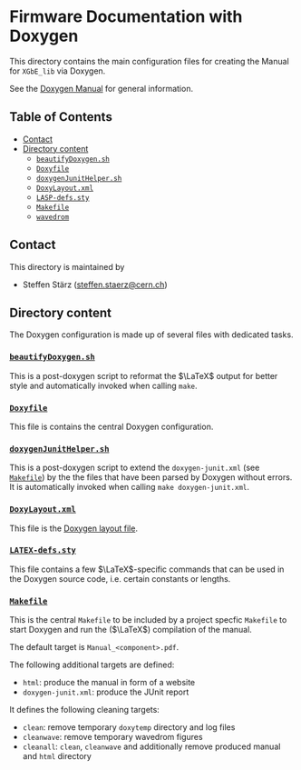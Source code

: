 # Firmware Documentation with Doxygen

This directory contains the main configuration files for creating the Manual for `XGbE_lib` via Doxygen.

See the [Doxygen Manual](http://www.doxygen.nl/manual/) for general information.

## Table of Contents
* [Contact](#contact)
* [Directory content](#directory-content)
   + [`beautifyDoxygen.sh`](#beautifydoxygensh)
   + [`Doxyfile`](#doxyfile)
   + [`doxygenJunitHelper.sh`](#doxygenjunithelpersh)
   + [`DoxyLayout.xml`](#doxylayoutxml)
   + [`LASP-defs.sty`](#lasp-defssty)
   + [`Makefile`](#makefile)
   + [`wavedrom`](#wavedrom)

## Contact

This directory is maintained by
- Steffen Stärz (<steffen.staerz@cern.ch>)

## Directory content
The Doxygen configuration is made up of several files with dedicated tasks.

### [`beautifyDoxygen.sh`](./beautifyDoxygen.sh)
This is a post-doxygen script to reformat the $`\LaTeX`$ output for better style and automatically invoked when calling `make`.

### [`Doxyfile`](./Doxyfile)
This file is contains the central Doxygen configuration.

### [`doxygenJunitHelper.sh`](./doxygenjunithelper.sh)
This is a post-doxygen script to extend the `doxygen-junit.xml` (see [`Makefile`](#makefile)) by the the files that have been parsed by Doxygen without errors.
It is automatically invoked when calling `make doxygen-junit.xml`.

### [`DoxyLayout.xml`](./DoxyLayout.xml)
This file is the [Doxygen layout file](http://www.doxygen.nl/manual/config.html#cfg_layout_file).

### [`LATEX-defs.sty`](./LATEX-defs.sty)
This file contains a few $`\LaTeX`$-specific commands that can be used in the Doxygen source code, i.e. certain constants or lengths.

### [`Makefile`](./Makefile)
This is the central `Makefile` to be included by a project specfic `Makefile` to start Doxygen and run the ($`\LaTeX`$) compilation of the manual.

The default target is `Manual_<component>.pdf`.

The following additional targets are defined:
- `html`: produce the manual in form of a website
- `doxygen-junit.xml`: produce the JUnit report

It defines the following cleaning targets:
- `clean`: remove temporary `doxytemp` directory and log files
- `cleanwave`: remove temporary wavedrom figures
- `cleanall`: `clean`, `cleanwave` and additionally remove produced manual and `html` directory
